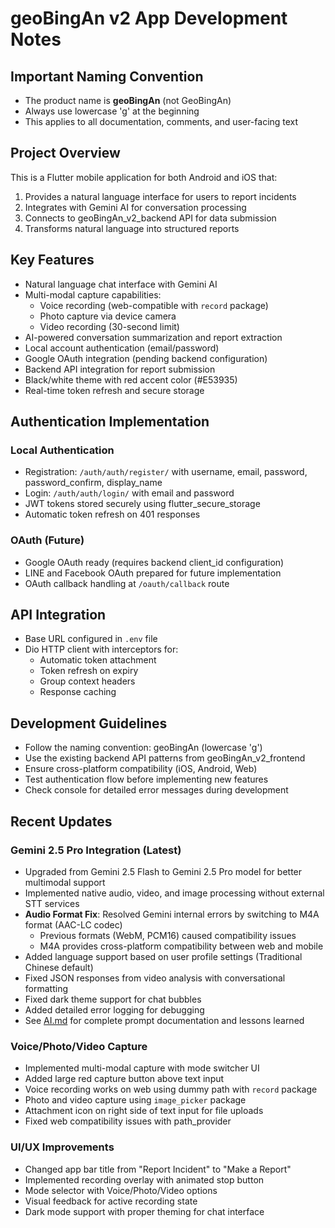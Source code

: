 # geoBingAn v2 App Development Notes

## Important Naming Convention
- The product name is **geoBingAn** (not GeoBingAn)
- Always use lowercase 'g' at the beginning
- This applies to all documentation, comments, and user-facing text

## Project Overview
This is a Flutter mobile application for both Android and iOS that:
1. Provides a natural language interface for users to report incidents
2. Integrates with Gemini AI for conversation processing
3. Connects to geoBingAn_v2_backend API for data submission
4. Transforms natural language into structured reports

## Key Features
- Natural language chat interface with Gemini AI
- Multi-modal capture capabilities:
  - Voice recording (web-compatible with `record` package)
  - Photo capture via device camera
  - Video recording (30-second limit)
- AI-powered conversation summarization and report extraction
- Local account authentication (email/password)
- Google OAuth integration (pending backend configuration)
- Backend API integration for report submission
- Black/white theme with red accent color (#E53935)
- Real-time token refresh and secure storage

## Authentication Implementation
### Local Authentication
- Registration: `/auth/auth/register/` with username, email, password, password_confirm, display_name
- Login: `/auth/auth/login/` with email and password
- JWT tokens stored securely using flutter_secure_storage
- Automatic token refresh on 401 responses

### OAuth (Future)
- Google OAuth ready (requires backend client_id configuration)
- LINE and Facebook OAuth prepared for future implementation
- OAuth callback handling at `/oauth/callback` route

## API Integration
- Base URL configured in `.env` file
- Dio HTTP client with interceptors for:
  - Automatic token attachment
  - Token refresh on expiry
  - Group context headers
  - Response caching

## Development Guidelines
- Follow the naming convention: geoBingAn (lowercase 'g')
- Use the existing backend API patterns from geoBingAn_v2_frontend
- Ensure cross-platform compatibility (iOS, Android, Web)
- Test authentication flow before implementing new features
- Check console for detailed error messages during development

## Recent Updates
### Gemini 2.5 Pro Integration (Latest)
- Upgraded from Gemini 2.5 Flash to Gemini 2.5 Pro model for better multimodal support
- Implemented native audio, video, and image processing without external STT services
- **Audio Format Fix**: Resolved Gemini internal errors by switching to M4A format (AAC-LC codec)
  - Previous formats (WebM, PCM16) caused compatibility issues
  - M4A provides cross-platform compatibility between web and mobile
- Added language support based on user profile settings (Traditional Chinese default)
- Fixed JSON responses from video analysis with conversational formatting
- Fixed dark theme support for chat bubbles
- Added detailed error logging for debugging
- See [AI.md](AI.md) for complete prompt documentation and lessons learned

### Voice/Photo/Video Capture
- Implemented multi-modal capture with mode switcher UI
- Added large red capture button above text input
- Voice recording works on web using dummy path with `record` package
- Photo and video capture using `image_picker` package
- Attachment icon on right side of text input for file uploads
- Fixed web compatibility issues with path_provider

### UI/UX Improvements
- Changed app bar title from "Report Incident" to "Make a Report"
- Implemented recording overlay with animated stop button
- Mode selector with Voice/Photo/Video options
- Visual feedback for active recording state
- Dark mode support with proper theming for chat interface